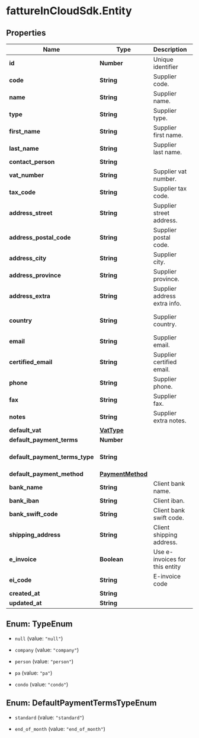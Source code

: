 # fattureInCloudSdk.Entity

## Properties

Name | Type | Description | Notes
------------ | ------------- | ------------- | -------------
**id** | **Number** | Unique identifier | [optional] 
**code** | **String** | Supplier code. | [optional] 
**name** | **String** | Supplier name. | 
**type** | **String** | Supplier type. | [optional] 
**first_name** | **String** | Supplier first name. | [optional] 
**last_name** | **String** | Supplier last name. | [optional] 
**contact_person** | **String** |  | [optional] 
**vat_number** | **String** | Supplier vat number. | [optional] 
**tax_code** | **String** | Supplier tax code. | [optional] 
**address_street** | **String** | Supplier street address. | [optional] 
**address_postal_code** | **String** | Supplier postal code. | [optional] 
**address_city** | **String** | Supplier city. | [optional] 
**address_province** | **String** | Supplier province. | [optional] 
**address_extra** | **String** | Supplier address extra info. | [optional] 
**country** | **String** | Supplier country. | [optional] [default to &#39;Italia&#39;]
**email** | **String** | Supplier email. | [optional] 
**certified_email** | **String** | Supplier certified email. | [optional] 
**phone** | **String** | Supplier phone. | [optional] 
**fax** | **String** | Supplier fax. | [optional] 
**notes** | **String** | Supplier extra notes. | [optional] 
**default_vat** | [**VatType**](VatType.md) |  | [optional] 
**default_payment_terms** | **Number** |  | [optional] 
**default_payment_terms_type** | **String** |  | [optional] [default to &#39;standard&#39;]
**default_payment_method** | [**PaymentMethod**](PaymentMethod.md) |  | [optional] 
**bank_name** | **String** | Client bank name. | [optional] 
**bank_iban** | **String** | Client iban. | [optional] 
**bank_swift_code** | **String** | Client bank swift code. | [optional] 
**shipping_address** | **String** | Client shipping address. | [optional] 
**e_invoice** | **Boolean** | Use e-invoices for this entity | [optional] [default to false]
**ei_code** | **String** | E-invoice code | [optional] 
**created_at** | **String** |  | [optional] 
**updated_at** | **String** |  | [optional] 



## Enum: TypeEnum


* `null` (value: `"null"`)

* `company` (value: `"company"`)

* `person` (value: `"person"`)

* `pa` (value: `"pa"`)

* `condo` (value: `"condo"`)





## Enum: DefaultPaymentTermsTypeEnum


* `standard` (value: `"standard"`)

* `end_of_month` (value: `"end_of_month"`)




